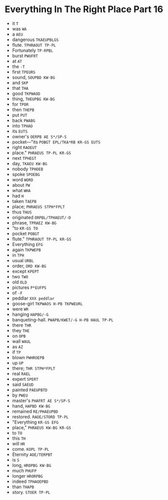 # Everything In The Right Place Part 16

* it `T`
* was `WA`
* a `AEU`
* dangerous `TKAEUPBLGS`
* flute. `TPHRAOUT TP-PL`
* Fortunately `TP-RPBL`
* burst `PWUFRT`
* at `AT`
* the `-T`
* first `TPEURS`
* sound, `SOUPBD KW-BG`
* and `SKP`
* that `THA`
* good `TKPWAOD`
* thing, `THEUPBG KW-BG`
* for `TPOR`
* then `THEPB`
* put `PUT`
* back `PWABG`
* into `TPHAO`
* its `EUTS`
* owner's `OERPB AE S*/SP-S`
* pocket—"its `POBGT EPL/TKA*RB KR-GS EUTS`
* right `RAOEUT`
* place." `PHRAEUS TP-PL KR-GS`
* next `TPHEGT`
* day, `TKAEU KW-BG`
* nobody `TPHOEB`
* spoke `SPOEBG`
* word `WORD`
* about `PW`
* what `WHA`
* had `H`
* taken `TAEPB`
* place; `PHRAEUS STPH*FPLT`
* thus `THUS`
* originated `ORPBL/TPHAEUT/-D`
* phrase, `TPRAEZ KW-BG`
* "to `KR-GS TO`
* pocket `POBGT`
* flute." `TPHRAOUT TP-PL KR-GS`
* Everything `EFG`
* again `TKPWEPB`
* in `TPH`
* usual `URBL`
* order, `ORD KW-BG`
* except `KPEPT`
* two `TWO`
* old `OLD`
* pictures `P*EUFPS`
* of `-F`
* peddlar `XXX peddlar`
* goose-girl `TKPWAOS H-PB TKPWEURL`
* were `WR`
* hanging `HAPBG/-G`
* banqueting-hall. `PWAPB/KWET/-G H-PB HAUL TP-PL`
* there `THR`
* they `THE`
* on `OPB`
* wall `WAUL`
* as `AZ`
* if `TP`
* blown `PWHROEPB`
* up `UP`
* there; `THR STPH*FPLT`
* real `RAEL`
* expert `SPERT`
* said `SAEUD`
* painted `PAEUPBTD`
* by `PWEU`
* master's `PHAFRT AE S*/SP-S`
* hand, `HAPBD KW-BG`
* remained `RE/PHAEUPBD`
* restored. `RAOE/STORD TP-PL`
* "Everything `KR-GS EFG`
* place," `PHRAEUS KW-BG KR-GS`
* to `TO`
* this `TH`
* will `HR`
* come. `KOPL TP-PL`
* Eternity `AOE/TERPBT`
* is `S`
* long, `HROPBG KW-BG`
* much `PHUFP`
* longer `HRORPBG`
* indeed `TPHAOEPBD`
* than `THAPB`
* story. `STOER TP-PL`
